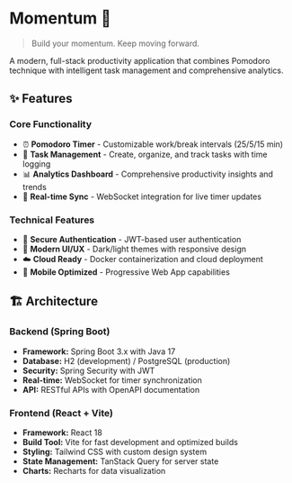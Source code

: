 # Momentum 🚀

> Build your momentum. Keep moving forward.

A modern, full-stack productivity application that combines Pomodoro technique with intelligent task management and comprehensive analytics.

## ✨ Features

### Core Functionality
- ⏰ **Pomodoro Timer** - Customizable work/break intervals (25/5/15 min)
- 📝 **Task Management** - Create, organize, and track tasks with time logging
- 📊 **Analytics Dashboard** - Comprehensive productivity insights and trends
- 🔄 **Real-time Sync** - WebSocket integration for live timer updates

### Technical Features
- 🔐 **Secure Authentication** - JWT-based user authentication
- 🎨 **Modern UI/UX** - Dark/light themes with responsive design
- ☁️ **Cloud Ready** - Docker containerization and cloud deployment
- 📱 **Mobile Optimized** - Progressive Web App capabilities

## 🏗️ Architecture

### Backend (Spring Boot)
- **Framework:** Spring Boot 3.x with Java 17
- **Database:** H2 (development) / PostgreSQL (production)
- **Security:** Spring Security with JWT
- **Real-time:** WebSocket for timer synchronization
- **API:** RESTful APIs with OpenAPI documentation

### Frontend (React + Vite)
- **Framework:** React 18
- **Build Tool:** Vite for fast development and optimized builds
- **Styling:** Tailwind CSS with custom design system
- **State Management:** TanStack Query for server state
- **Charts:** Recharts for data visualization
